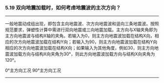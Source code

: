﻿### 5.19  双向地震加载时，如何考虑地震波的主次方向？---
一般地震动成组出现，即包含主向地震波、次方向地震波和竖向三条地震波。按照规范要求，弹塑性计算中需进行双向地震或三向地震加载。主方向与X轴夹角即为主方向地震波与结构X轴的夹角。若输入为0，则主方向地震波加载在结构X向，相应的次方向地震波加载在结构Y向；若输入为90，则主方向地震波加载在结构Y向相应的次方向地震波加载在结构X向；如果输入为其他角度，例如30，则主方向地震波加载方向与结构X向夹角为30°，则此方向地震波加载方向与结构X向夹角为120°。0°主方向工况                       90°主方向工况---

